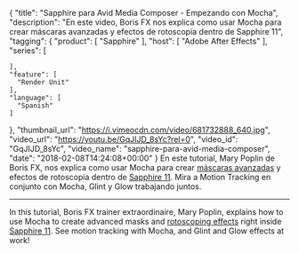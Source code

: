 {
  "title": "Sapphire para Avid Media Composer - Empezando con Mocha",
  "description": "En este video, Boris FX nos explica como usar Mocha para crear máscaras avanzadas y efectos de rotoscopia dentro de Sapphire 11",
  "tagging": {
    "product": [
      "Sapphire"
    ],
    "host": [
      "Adobe After Effects"
    ],
    "series": [

    ],
    "feature": [
      "Render Unit"
    ],
    "language": [
      "Spanish"
    ]
  },
  "thumbnail_url": "https://i.vimeocdn.com/video/681732888_640.jpg",
  "video_url": "https://youtu.be/GqJIJD_8sYc?rel=0",
  "video_id": "GqJIJD_8sYc",
  "video_name": "sapphire-para-avid-media-composer",
  "date": "2018-02-08T14:24:08+00:00"
}
En este tutorial, Mary Poplin de Boris FX, nos explica como usar Mocha para crear [máscaras avanzadas](products/sapphire/mocha-in-sapphire/) y efectos de rotoscopia dentro de [Sapphire 11](products/sapphire/). Mira a Motion Tracking en conjunto con Mocha, Glint y Glow trabajando juntos.

---

In this tutorial, Boris FX trainer extraordinaire, Mary Poplin, explains how to use Mocha to create advanced masks and [rotoscoping effects](products/sapphire/mocha-in-sapphire/) right inside [Sapphire 11](products/sapphire/). See motion tracking with Mocha, and Glint and Glow effects at work!
